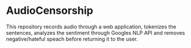 # AudioCensorship

This repository records audio through a web application, tokenizes the sentences, analyzes the sentiment through Googles NLP API and removes negative/hateful speach before returning it to the user.
